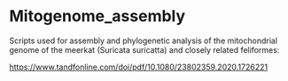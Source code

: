 # Mitogenome_assembly
Scripts used for assembly and phylogenetic analysis of the mitochondrial genome of the meerkat (Suricata suricatta) and closely related feliformes:

https://www.tandfonline.com/doi/pdf/10.1080/23802359.2020.1726221

